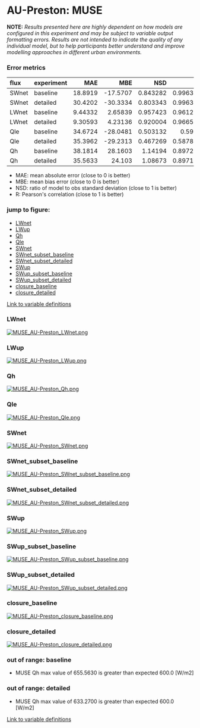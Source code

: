 # AU-Preston: MUSE

**NOTE:** *Results presented here are highly dependent on how models are configured in this experiment and may be subject to variable output formatting errors. Results are not intended to indicate the quality of any individual model, but to help participants better understand and improve modelling approaches in different urban environments.*

### Error metrics

| flux   | experiment   |      MAE |       MBE |      NSD |        R |      NMAE |
|:-------|:-------------|---------:|----------:|---------:|---------:|----------:|
| SWnet  | baseline     | 18.8919  | -17.5707  | 0.843282 | 0.996355 | 0.0650716 |
| SWnet  | detailed     | 30.4202  | -30.3334  | 0.803343 | 0.996384 | 0.10478   |
| LWnet  | baseline     |  9.44332 |   2.65839 | 0.957423 | 0.961202 | 0.133545  |
| LWnet  | detailed     |  9.30593 |   4.23136 | 0.920004 | 0.966504 | 0.131602  |
| Qle    | baseline     | 34.6724  | -28.0481  | 0.503132 | 0.5921   | 1.05013   |
| Qle    | detailed     | 35.3962  | -29.2313  | 0.467269 | 0.587874 | 1.07205   |
| Qh     | baseline     | 38.1814  |  28.1603  | 1.14194  | 0.897205 | 1.02291   |
| Qh     | detailed     | 35.5633  |  24.103   | 1.08673  | 0.897112 | 0.952767  |

 - MAE: mean absolute error (close to 0 is better)
 - MBE: mean bias error (close to 0 is better)
 - NSD: ratio of model to obs standard deviation (close to 1 is better)
 - R: Pearson's correlation (close to 1 is better)

### jump to figure:
 - [LWnet](#lwnet)
 - [LWup](#lwup)
 - [Qh](#qh)
 - [Qle](#qle)
 - [SWnet](#swnet)
 - [SWnet_subset_baseline](#swnet_subset_baseline)
 - [SWnet_subset_detailed](#swnet_subset_detailed)
 - [SWup](#swup)
 - [SWup_subset_baseline](#swup_subset_baseline)
 - [SWup_subset_detailed](#swup_subset_detailed)
 - [closure_baseline](#closure_baseline)
 - [closure_detailed](#closure_detailed)

[Link to variable definitions](../modelattrs/variable_definitions.md)

### <a name="lwnet"></a>LWnet
[![MUSE_AU-Preston_LWnet.png](MUSE_AU-Preston_LWnet.png)](MUSE_AU-Preston_LWnet.png)

### <a name="lwup"></a>LWup
[![MUSE_AU-Preston_LWup.png](MUSE_AU-Preston_LWup.png)](MUSE_AU-Preston_LWup.png)

### <a name="qh"></a>Qh
[![MUSE_AU-Preston_Qh.png](MUSE_AU-Preston_Qh.png)](MUSE_AU-Preston_Qh.png)

### <a name="qle"></a>Qle
[![MUSE_AU-Preston_Qle.png](MUSE_AU-Preston_Qle.png)](MUSE_AU-Preston_Qle.png)

### <a name="swnet"></a>SWnet
[![MUSE_AU-Preston_SWnet.png](MUSE_AU-Preston_SWnet.png)](MUSE_AU-Preston_SWnet.png)

### <a name="swnet_subset_baseline"></a>SWnet_subset_baseline
[![MUSE_AU-Preston_SWnet_subset_baseline.png](MUSE_AU-Preston_SWnet_subset_baseline.png)](MUSE_AU-Preston_SWnet_subset_baseline.png)

### <a name="swnet_subset_detailed"></a>SWnet_subset_detailed
[![MUSE_AU-Preston_SWnet_subset_detailed.png](MUSE_AU-Preston_SWnet_subset_detailed.png)](MUSE_AU-Preston_SWnet_subset_detailed.png)

### <a name="swup"></a>SWup
[![MUSE_AU-Preston_SWup.png](MUSE_AU-Preston_SWup.png)](MUSE_AU-Preston_SWup.png)

### <a name="swup_subset_baseline"></a>SWup_subset_baseline
[![MUSE_AU-Preston_SWup_subset_baseline.png](MUSE_AU-Preston_SWup_subset_baseline.png)](MUSE_AU-Preston_SWup_subset_baseline.png)

### <a name="swup_subset_detailed"></a>SWup_subset_detailed
[![MUSE_AU-Preston_SWup_subset_detailed.png](MUSE_AU-Preston_SWup_subset_detailed.png)](MUSE_AU-Preston_SWup_subset_detailed.png)

### <a name="closure_baseline"></a>closure_baseline
[![MUSE_AU-Preston_closure_baseline.png](MUSE_AU-Preston_closure_baseline.png)](MUSE_AU-Preston_closure_baseline.png)

### <a name="closure_detailed"></a>closure_detailed
[![MUSE_AU-Preston_closure_detailed.png](MUSE_AU-Preston_closure_detailed.png)](MUSE_AU-Preston_closure_detailed.png)

### out of range: baseline

 - MUSE Qh max value of 655.5630 is greater than expected 600.0 [W/m2]

### out of range: detailed

 - MUSE Qh max value of 633.2700 is greater than expected 600.0 [W/m2]


[Link to variable definitions](../modelattrs/variable_definitions.md)

